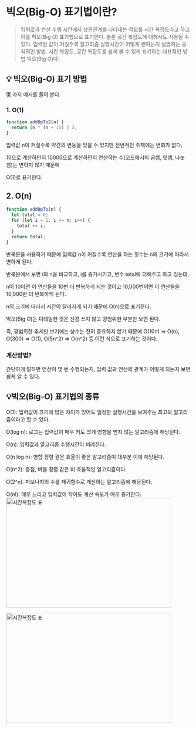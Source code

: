 # 빅오(Big-O) 표기법이란?

> 입력값과 연산 수행 시간에서 상관관계를 나타내는 척도를 시간 복잡도라고 하고 이를 빅오(Big O) 표기법으로 표기한다. 물론 공간 복잡도에 대해서도 사용될 수 있다.
> 입력된 값이 커질수록 알고리즘 실행시간이 어떻게 변하는지 설명하는 공식적인 방법.
> 시간 복잡도, 공간 복잡도를 쉽게 볼 수 있게 표기하는 대표적인 방법 빅오(Big O)다.

## 💡 빅오(Big-O) 표기 방법

몇 가지 예시를 들어 본다.

### 1. O(1)

```javascript
function addUpTo2(n) {
  return (n * (n + 1)) / 2;
}
```

입력값 n이 커질수록 약간의 변동을 있을 수 있지만 전반적인 주제에는 변화가 없다.

10으로 계산하던지 10000으로 계산하던지 연산하는 수(코드에서의 곱셉, 덧셈, 나눗셈)는 변하지 않기 때문에

O(1)로 표기한다.

## 2. O(n)

```javascript
function addUpTo(n) {
  let total = 0;
  for (let i = 1; i <= n; i++) {
    total += i;
  }
  return total;
}
```

반복문을 사용하기 때문에 입력값 n이 커질수록 연산을 하는 횟수는 n의 크기에 따라서 변하게 된다.

반복문에서 보면 i와 n을 비교하고, i를 증가시키고, 변수 total에 더해주고 하고 있는데,

n이 10이면 이 연산들을 10번 더 반복하게 되는 것이고 10,000번이면 이 연산들을 10,000번 더 반복하게 된다.

n의 크기에 따라서 시간이 달라지게 되기 때문에 O(n)으로 표기한다.

빅오(Big O)는 디테일한 것은 신경 쓰지 않고 광범위한 부분만 보면 된다.

즉, 광범위한 추세만 보기에는 상수는 전혀 중요하지 않기 때문에 O(10n) => O(n), O(300) => O(1), O(5n^2) => O(n^2) 등 이런 식으로 표기하는 것이다.

### 계산방법?

간단하게 말하면 연산이 몇 번 수행되는지, 입력 값과 연산의 관계가 어떻게 되는지 보면 쉽게 알 수 있다.

## 💡빅오(Big-O) 표기법의 종류

O(1): 입력값이 크기에 많은 차이가 있어도 일정한 실행시간을 보여주는 최고의 알고리즘이라고 할 수 있다.

O(log n): 로그는 입력값이 매우 커도 크게 영향을 받지 않는 알고리즘에 해당된다.

O(n): 입력값과 알고리즘 수행시간이 비례한다.

O(n log n): 병합 정렬 같은 효율이 좋은 알고리즘이 대부분 이에 해당된다.

O(n^2): 중첩, 버블 정렬 같은 비 효율적인 알고리즘이다.

O(2^n): 피보나치의 수를 재귀함수로 계산하는 알고리즘에 해당된다.

O(n!): 매우 느리고 입력값이 작아도 계산 속도가 매우 증가한다.
<img src="https://user-images.githubusercontent.com/64254228/212916956-13deb47f-328f-407c-ad65-accd6af04806.png" width="450px" height="300px" title="BigO시간복잡도" alt="시간복잡도 표"></img><br/>

<img src="https://user-images.githubusercontent.com/64254228/212917061-595fe003-0674-42a7-b9c4-d50ae4a52350.png" width="450px" height="300px" title="BigO시간복잡도" alt="시간복잡도 표"></img><br/>
